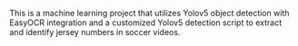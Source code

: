 This is a machine learning project that utilizes Yolov5 object detection with EasyOCR integration and a customized Yolov5 detection script to extract and identify jersey numbers in soccer videos.
